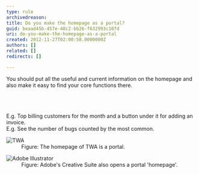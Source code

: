 ```yaml
---
type: rule
archivedreason: 
title: Do you make the homepage as a portal?
guid: beaad45b-457e-48c2-bb26-f632993c10fd
uri: do-you-make-the-homepage-as-a-portal
created: 2012-11-27T02:00:58.0000000Z
authors: []
related: []
redirects: []

---
```



<p>You should put all the useful and current information on the homepage and also make it easy to find your core functions there.</p>
<br><excerpt class='endintro'></excerpt><br>
​<div>E.g. Top billing customers for the month and a button under it for adding an invoice.<br>E.g. See the number of bugs counted by the most common.</div>
<dl class="image"><dt><img alt="TWA" src="http&#58;//www.ssw.com.au/ssw/Standards/Rules/Images/HomepagePortal.png" /></dt>
<dd>Figure&#58; The homepage of TWA is a portal.</dd></dl>
<dl class="image"><dt><img alt="Adobe Illustrator" src="http&#58;//www.ssw.com.au/ssw/Standards/Rules/Images/HomepagePortalSoftware.jpg" /></dt>
<dd>Figure&#58; Adobe's Creative Suite also opens a portal 'homepage'.</dd></dl>



